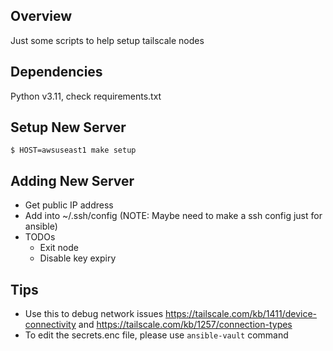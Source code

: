 Overview
--------
Just some scripts to help setup tailscale nodes

Dependencies
------------
Python v3.11, check requirements.txt

Setup New Server
----------------
```
$ HOST=awsuseast1 make setup
```

Adding New Server
-----------------
 - Get public IP address
 - Add into ~/.ssh/config (NOTE: Maybe need to make a ssh config just for ansible)
 - TODOs
   - Exit node
   - Disable key expiry

Tips
----
 - Use this to debug network issues https://tailscale.com/kb/1411/device-connectivity and https://tailscale.com/kb/1257/connection-types
 - To edit the secrets.enc file, please use `ansible-vault` command
